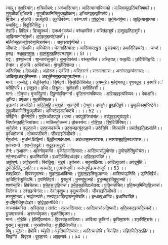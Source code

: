 

  
त्यान्नु। नुक्ष॒त्रिया॑न्। क्ष॒त्रियाँ॒अव॑:। अव॑आदि॒त्यान्। आ॒दि॒त्यान्या॑चिषामहे। या॒चि॒षा॒म॒ह॒इति॑याचिषामहे।। सु॒मृ॒ळीकाँअ॒भिष्ट॑ये। सु॒मृ॒ळीकानिति॑सु॒ऽमृ॒ळी॒कान्। अ॒भिष्ट॑य॒इत्य॒भिष्ट॑ये।।  
मि॒त्रोन॑:। नो॒अति॑। अत्यं॑ह॒तिं। अं॒ह॒तिंवरु॑ण:। वरु॑ण:पर्ष। प॒र्ष॒द॒र्य॒मा। अ॒र्य॒मेत्य॑र्य॒मा।। आ॒दि॒त्यासो॒यथा॑। यथा॑वि॒दु:। वि॒दुरिति॑वि॒दु:।।  
तेषां॒हि। हिचि॒त्रं। चि॒त्रमु॒क्थ्यं॑। उ॒क्थ्य॑१॒॑वरू॑थं। वरू॑थ॒मस्ति॑। अस्ति॑दा॒शुषे॑। दा॒शुष॒इति॑दा॒शुषे॑।। आ॒दि॒त्याना॑मरं॒कृते॑। अ॒रं॒कृत॒इत्य॑रं॒ऽकृते॑।।  
महि॑वोमह॒तामवो॒वरु॑ण॒मित्रार्य॑मन्।। अवां॒स्यावृ॑णीमहे।।  
जी॒वान्न॑:। नो॒अ॒भि। अ॒भिधे॑तन। धे॒त॒नादि॑त्यास:। आदि॑त्यास:पु॒रा। पु॒राहथा॑त्। हथा॒दिति॒हथा॑त्।। कध्द॑। ह॒स्थ॒। स्थ॒ह॒व॒न॒श्रु॒त॒:। ह॒व॒न॒श्रु॒त॒इति॑हवनऽश्रुत:।। 51 ।।  
यद्व॑:। व॒श्श्रा॒न्ताय॑। श्रा॒न्ताय॑सुन्व॒ते। सु॒न्व॒तेवरू॑थं। वरू॑थ॒मस्ति॑। अस्ति॒यत्। यच्छ॒र्दि:। छ॒र्दिरिति॑छ॒र्दि:।। तेना॑न:। नो॒अधि॑। अधि॑वोचत। वो॒च॒तेति॑वोचत।।  
अस्ति॑देवा:। दे॒वा॒अं॒हो:। अं॒होरु॒रु। उ॒र्वस्ति॑। अस्ति॒रत्नं॑। रत्न॒माना॑गस:। अना॑गस॒इत्य॑नागस:।। आदि॑त्या॒अद्भु॑तैतनस:। अद्भु॑तैनस॒इत्यद्भु॑तऽऐनस:।।  
मान॑:। न॒स्सेतु॑:। सेतु॑स्सि॒षेत्। सि॒षेद॒यं। सि॒से॒दिति॑सिसेत्। अ॒यम्म॒हे। म॒हेवृ॑णक्तु। वृ॒ण॒क्तु॒न॒:। न॒स्परि।॑ परीति॒परि॑।। इन्द्र॒इत्। इध्दि। हिश्रु॒त:। श्रु॒तोव॒शी। व॒शीति॑व॒शी।।  
मान॑:। नो॒मृ॒चा। मृ॒चारि॑पू॒णां। रि॒पू॒णांवृ॑जि॒नानां॑। वृ॒जि॒नाना॑मविष्यव:। अ॒वि॒ष्य॒व॒इत्य॑विष्यव:।। देवा॑अ॒भि। अ॒भिप्र। प्रमृ॑क्षत। मृ॒क्ष॒तेति॑मृक्षत।।  
उ॒तत्वां। त्वाम॑दिते। अ॒दि॒ते॒म॒हि॒। म॒ह्य॒हं। अ॒हन्दे॒वी। दे॒व्युप॑। उप॑ब्रुवे। ब्रु॒व॒इति॑ब्रुवे।। सु॒मृ॒ळीकाम॒भिष्ट॑ये। सु॒मृ॒ळीकामिति॑सु॒ऽमृ॒ळी॒कां। अ॒भिष्ट॑य॒इत्य॒भिष्ट॑ये।। ।। 52 ।।  
पर्षि॑दी॒ने। दी॒नेग॑भी॒रे। ग॒भी॒रआँउग्र॑पुत्रे। एत्या। उग्र॑पुत्रे॒जिघांस॑त:। उग्र॑पुत्र॒इत्युग्र॑ऽपुत्रे। जिघां॑सत॒इति॒जिघां॑सत:।। माकि॑स्तो॒कस्य॑। तो॒कस्य॑न:। नो॒रि॒ष॒त्। रि॒ष॒दिति॑रिषत्।।  
अ॒ने॒होन॑:। न॒उ॒रु॒व्र॒जे। उ॒रु॒व्र॒जउरू॑चि। उ॒रु॒व्र॒जइत्यु॑रु॒ऽव्र॒जे। उरू॑चि॒वि। विप्रस॑र्तवे। प्रस॑र्तव॒इति॒प्रऽस॑र्तवे।। कृ॒धितो॒काय॑। तो॒काय॑जी॒वसे॑। जी॒वस॒इति॑जी॒वसे॑।।  
येमू॒र्धान॑:। मू॒र्धान॑:क्षिति॒नां। क्षि॒ती॒नामद॑ब्धास:। अद॑ब्धास॒स्स्वय॑शस:। स्वय॑शस॒इति॒स्वऽय॑शस:।। व्र॒तार॑क्षन्ते। र॒क्ष॒न्ते॒अ॒द्रुह॑:। अ॒द्रुह॒इत्य॒द्रुह॑:।।  
तेन॑:। न॒आ॒स्न:। आ॒स्नोवृका॑णां। वृका॑णा॒मादि॑त्यास:। आदि॑त्यासोमु॒मोच॑त। मु॒मोच॒तेति॑मु॒मोच॑त।। स्ते॒नम्ब॒ध्दमि॑व। ब॒ध्दमि॑वादिते। ब॒ध्दमि॒वेति॑ब॒ध्दंऽइ॑व। अ॒दि॒त॒इत्य॑दिते।।  
अपो॒षुण॑:। अपो॒इत्यपो॑। स्विति॒सु। न॒इ॒यं। इ॒यंसरु॑:। सरु॒रादि॑त्या:। आदि॑त्या॒अप॑। अप॑दुर्म॒ति:। दु॒र्म॒तिरिति॑दु॒:ऽम॒ति:।। अ॒स्मदे॑तु। ए॒त्वज॑घ्नुषी। अज॑घ्नुषी॒इत्यज॑घ्नुषी।। 53 ।।  
शश्व॒ध्दिव॑:। हिव॑स्सुदानव:। सु॒दा॒न॒व॒आदि॑त्या:। सु॒दा॒न॒व॒इति॑सुऽदानव:। आदि॑त्याऊ॒तिभि॑:। ऊ॒तिभि॑र्व॒यं। ऊ॒तिभि॒रित्यू॒तिऽभि॑:। व॒यमिति॑व॒यं।। पु॒रानू॒नं। नू॒नम्बु॑भु॒ज्महे॑। बु॒भु॒ज्मह॒इति॑बु॒भु॒ज्महे॑।।  
शश्व॑न्तं॒हि। हिप्र॑चेतस:। प्र॒चे॒त॒स॒:प्र॒ति॒यन्तं॑। प्र॒चे॒त॒स॒इति॑प्रऽचेतस:। प्र॒ति॒यन्तं॑चित्। प्र॒ति॒यन्त॒मिति॑प्र॒ति॒ऽयन्तं॑। चि॒देन॑स:। एन॑स॒इत्येन॑स:।। देवा॑:कृणु॒थ। कृ॒णु॒थजी॒वसे॑। जी॒वस॒इति॑जी॒वसे॑।।  
तत्सुनो॒नव्यं॑। नव्यं॒सन्य॑से। सन्य॑स॒आदि॑त्या॒यन्मुमो॑चति।। ब॒न्धात्ब॒ध्दमि॑व। ब॒ध्दमि॑वादिते। ब॒ध्दमि॒वेति॑ब॒ध्दंऽइ॑व। अ॒दि॒त॒इत्य॑दिते।।  
नास्माक॑मस्ति। अ॒स्ति॒तत्। तत्त॑र:। त॒र॒आदि॑त्यास:। आदि॑त्यासोअति॒ष्कदे॑। अ॒ति॒स्कद॒इत्य॑दि॒स्कदे॑।। यू॒यम्म॒स्मभ्यं॑। अ॒स्मभ्यं॑मृळत। मृ॒ळ॒तेति॑मृळत।।  
मान॑:। नो॒हे॒ति:। हे॒तिर्वि॒वस्व॑त:। वि॒वस्व॑त॒आदि॑त्या:। आदि॑त्या:कृ॒त्रिमा॑। कृ॒त्रिमा॒शरु॑:। शरु॒रिति॒शरु॑:।। पु॒रानु। नुज॒रस॑:। ज॒रसो॑वधीत्। व॒धी॒दिति॑वधीत्।।  
विषु। सुद्वेष॑:। द्वेषो॒वि। व्यं॑ह॒तिं। अं॒ह॒तिमादि॑त्यास:। आदि॑त्यासो॒वि। विसंहि॑तं। संहि॑त॒मिति॒संऽहि॑तं।। विष्व॒ग्वि। विवृ॑हत। वृ॒ह॒ता॒रप॑:। अप॒इत्यप॑:।। 54 ।।  
